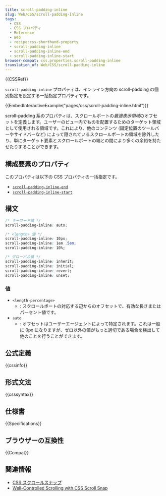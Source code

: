 ```yaml
---
title: scroll-padding-inline
slug: Web/CSS/scroll-padding-inline
tags:
  - CSS
  - CSS プロパティ
  - Reference
  - Web
  - recipe:css-shorthand-property
  - scroll-padding-inline
  - scroll-padding-inline-end
  - scroll-padding-inline-start
browser-compat: css.properties.scroll-padding-inline
translation_of: Web/CSS/scroll-padding-inline
---
```

{{CSSRef}}

`scroll-padding-inline` プロパティは、インライン方向の scroll-padding の個別指定を設定する一括指定プロパティです。

{{EmbedInteractiveExample("pages/css/scroll-padding-inline.html")}}

scroll-padding 系のプロパティは、スクロールポートの*最適表示領域*のオフセットを定義します。ユーザーのビュー内でものを配置するためのターゲット領域として使用される領域です。これにより、他のコンテンツ (固定位置のツールバーやサイドバーなど) によって隠されているスクロールポートの領域を除外したり、単にターゲット要素とスクロールポートの端との間により多くの余裕を持たせたりすることができます。

## 構成要素のプロパティ

このプロパティは以下の CSS プロパティの一括指定です。

- [`scroll-padding-inline-end`](/ja/docs/Web/CSS/scroll-padding-inline-end)
- [`scroll-padding-inline-start`](/ja/docs/Web/CSS/scroll-padding-inline-start)

## 構文

```css
/* キーワード値 */
scroll-padding-inline: auto;

/* <length> 値 */
scroll-padding-inline: 10px;
scroll-padding-inline: 1em .5em;
scroll-padding-inline: 10%;

/* グローバル値 */
scroll-padding-inline: inherit;
scroll-padding-inline: initial;
scroll-padding-inline: revert;
scroll-padding-inline: unset;
```

### 値

- `<length-percentage>`
  - : スクロールポートの対応する辺からのオフセットで、有効な長さまたはパーセント値です。
- `auto`
  - : オフセットはユーザーエージェントによって特定されます。これは一般に 0px になりますが、ゼロ以外の値がもっと適切である場合を検出して他のことを行うことができます。

## 公式定義

{{cssinfo}}

## 形式文法

{{csssyntax}}

## 仕様書

{{Specifications}}

## ブラウザーの互換性

{{Compat}}

## 関連情報

- [CSS スクロールスナップ](/ja/docs/Web/CSS/CSS_Scroll_Snap)
- [Well-Controlled Scrolling with CSS Scroll Snap](https://web.dev/css-scroll-snap/)
